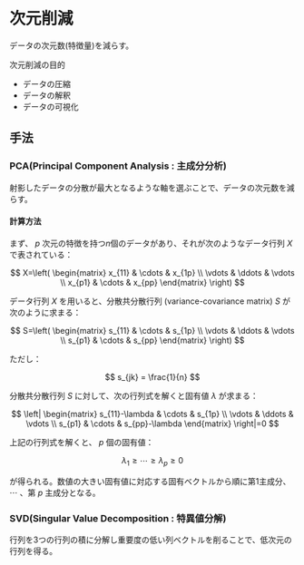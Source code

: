 # 次元削減
データの次元数(特徴量)を減らす。

次元削減の目的
- データの圧縮
- データの解釈
- データの可視化

## 手法
### PCA(Principal Component Analysis : 主成分分析)
射影したデータの分散が最大となるような軸を選ぶことで、データの次元数を減らす。
#### 計算方法
まず、 $p$ 次元の特徴を持つ$n$個のデータがあり、それが次のようなデータ行列 $X$ で表されている：

$$
X=\left(
\begin{matrix}
    x_{11} & \cdots  & x_{1p} \\
    \vdots & \ddots & \vdots \\
    x_{p1} & \cdots & x_{pp} 
\end{matrix}
\right)
$$

データ行列 $X$ を用いると、分散共分散行列 (variance-covariance matrix) $S$ が次のように求まる：

$$
S=\left(
\begin{matrix}
    s_{11} & \cdots  & s_{1p} \\
    \vdots & \ddots & \vdots \\
    s_{p1} & \cdots & s_{pp} 
\end{matrix}
\right)
$$

ただし：

$$
s_{jk} = \frac{1}{n}
$$

分散共分散行列 $S$ に対して、次の行列式を解くと固有値 $\lambda$ が求まる：

$$
\left|
\begin{matrix}
    s_{11}-\lambda & \cdots  & s_{1p} \\
    \vdots & \ddots & \vdots \\
    s_{p1} & \cdots & s_{pp}-\lambda 
\end{matrix}
\right|=0
$$

上記の行列式を解くと、 $p$ 個の固有値：

$$
\lambda_{1} \geq \cdots \geq \lambda_{p} \geq 0
$$

が得られる。数値の大きい固有値に対応する固有ベクトルから順に第1主成分、 $\cdots$ 、第 $p$ 主成分となる。

### SVD(Singular Value Decomposition : 特異値分解)
行列を3つの行列の積に分解し重要度の低い列ベクトルを削ることで、低次元の行列を得る。